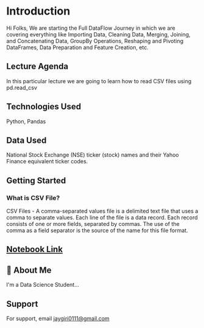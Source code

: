 
# Introduction

Hi Folks, We are starting the Full DataFlow Journey in which we are covering everything like ​​Importing Data, Cleaning Data, Merging, Joining, and Concatenating Data, GroupBy Operations, Reshaping and Pivoting DataFrames, Data Preparation and Feature Creation, etc.


## Lecture Agenda
In this particular lecture we are going to learn how to read CSV files using pd.read_csv

## Technologies Used
Python, Pandas

## Data Used
National Stock Exchange (NSE) ticker (stock) names and their Yahoo Finance equivalent ticker codes.


## Getting Started
### What is CSV File?
CSV Files - A comma-separated values file is a delimited text file that uses a comma to separate values. Each line of the file is a data record. Each record consists of one or more fields, separated by commas. The use of the comma as a field separator is the source of the name for this file format.

## <a href="https://www.kaggle.com/code/jayprakashgiri/using-pd-read-csv-to-import-csv-files?scriptVersionId=156413040"> Notebook Link </a>

## 🚀 About Me
I'm a Data Science Student...


## Support

For support, email jaygiri0111@gmail.com 

